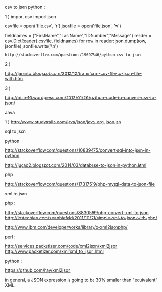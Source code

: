 csv to json python    :  

1 ) 
import csv
import json

csvfile = open('file.csv', 'r')
jsonfile = open('file.json', 'w')

fieldnames = ("FirstName","LastName","IDNumber","Message")
reader = csv.DictReader( csvfile, fieldnames)
for row in reader:
    json.dump(row, jsonfile)
    jsonfile.write('\n')
	
	
	http://stackoverflow.com/questions/19697846/python-csv-to-json
	
	
2 )  

http://jaranto.blogspot.com/2012/12/transform-csv-file-to-json-file-with.html


3 ) 

http://ntare16.wordpress.com/2012/01/26/python-code-to-convert-csv-to-json/ 

Java 

1 ) http://www.studytrails.com/java/json/java-org-json.jsp  





sql to json 




python 

http://stackoverflow.com/questions/10839475/convert-sql-into-json-in-python


http://jugad2.blogspot.com/2014/03/database-to-json-in-python.html


php  


http://stackoverflow.com/questions/17317519/php-mysql-data-to-json-file



xml to json 

php : 

http://stackoverflow.com/questions/8830599/php-convert-xml-to-json
http://lostechies.com/seanbiefeld/2011/10/21/simple-xml-to-json-with-php/  


http://www.ibm.com/developerworks/library/x-xml2jsonphp/


perl : 

http://services.packetizer.com/code/xml2json/xml2json
http://www.packetizer.com/xml/xml_to_json.html


python : 

https://github.com/hay/xml2json




in general, a JSON expression is going to be 30% smaller than "equivalent" XML. 







